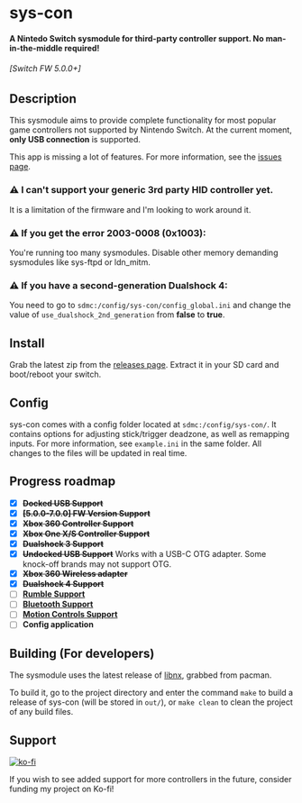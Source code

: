 # sys-con

#### A Nintedo Switch sysmodule for third-party controller support. No man-in-the-middle required! 
###### \[Switch FW 5.0.0+\]


## Description
This sysmodule aims to provide complete functionality for most popular game controllers not supported by Nintendo Switch.
At the current moment, **only USB connection** is supported. 

This app is missing a lot of features. For more information, see the [issues page](https://github.com/cathery/sys-con/issues).

### ⚠ I can't support your generic 3rd party HID controller yet.
It is a limitation of the firmware and I'm looking to work around it.

### ⚠ If you get the error 2003-0008 (0x1003):
You're running too many sysmodules. Disable other memory demanding sysmodules like sys-ftpd or ldn_mitm.

### ⚠ If you have a second-generation Dualshock 4:
You need to go to `sdmc:/config/sys-con/config_global.ini` and change the value of `use_dualshock_2nd_generation` from **false** to **true**.



## Install

Grab the latest zip from the [releases page](https://github.com/cathery/sys-con/releases). Extract it in your SD card and boot/reboot your switch.

## Config

sys-con comes with a config folder located at `sdmc:/config/sys-con/`. It contains options for adjusting stick/trigger deadzone, as well as remapping inputs. For more information, see `example.ini` in the same folder. All changes to the files will be updated in real time.

## Progress roadmap
- [x] **~~Docked USB Support~~**
- [x] **~~\[5.0.0-7.0.0\] FW Version Support~~**
- [x] **~~Xbox 360 Controller Support~~**
- [x] **~~Xbox One X/S Controller Support~~**
- [x] **~~Dualshock 3 Support~~**
- [x] **~~Undocked USB Support~~** Works with a USB-C OTG adapter. Some knock-off brands may not support OTG.
- [x] **~~Xbox 360 Wireless adapter~~**
- [x] **~~Dualshock 4 Support~~**
- [ ] **[Rumble Support](https://github.com/cathery/sys-con/issues/1)**
- [ ] **[Bluetooth Support](https://github.com/cathery/sys-con/issues/5)**
- [ ] **[Motion Controls Support](https://github.com/cathery/sys-con/issues/9)**
- [ ] **Config application**

## Building (For developers)

The sysmodule uses the latest release of [libnx](https://github.com/switchbrew/libnx), grabbed from pacman.

To build it, go to the project directory and enter the command `make` to build a release of sys-con (will be stored in `out/`), or `make clean` to clean the project of any build files.

## Support
[![ko-fi](https://www.ko-fi.com/img/githubbutton_sm.svg)](https://ko-fi.com/H2H316ZQV)

If you wish to see added support for more controllers in the future, consider funding my project on Ko-fi!
